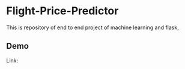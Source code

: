 # Flight-Price-Predictor
This is repository of end to end project of machine learning and flask,
## Demo
Link:
